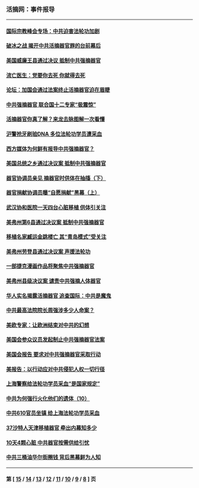 ### 活摘网：事件报导
---
#### [国际宗教峰会专场：中共迫害法轮功加剧](../../pages/nf5877/n13088279.md?07240430) 
#### [破冰之战 揭开中共活摘器官罪的台前幕后](../../pages/nf5877/n13082457.md?07240430) 
#### [美国威廉王县通过决议 抵制中共强摘器官](../../pages/nf5877/n13056521.md?07240430) 
#### [流亡医生：党要你去死 你就得去死](../../pages/nf5877/n13052835.md?07240430) 
#### [论坛：加国会通过法案终止活摘器官迫在眉睫](../../pages/nf5877/n13029839.md?07240430) 
#### [中共强摘器官 联合国十二专家“极震惊”](../../pages/nf5877/n13024313.md?07240430) 
#### [活摘器官你真了解？来龙去脉图解一次看懂](../../pages/nf5877/n13013820.md?07240430) 
#### [沪警抢牙刷验DNA 多位法轮功学员遭采血](../../pages/nf5877/n12969218.md?07240430) 
#### [西方媒体为何鲜有报导中共强摘器官？](../../pages/nf5877/n12932034.md?07240430) 
#### [美国总统之乡通过决议案 抵制中共强摘器官](../../pages/nf5877/n12908242.md?07240430) 
#### [器官协调员亲见 摘器官时供体在抽搐（下）](../../pages/nf5877/n12898622.md?07240430) 
#### [器官捐献协调员曝“自愿捐献”黑幕（上）](../../pages/nf5877/n12878830.md?07240430) 
#### [武汉协和医院一天四台心脏移植 供体引关注](../../pages/nf5877/n12863175.md?07240430) 
#### [美弗州第6县通过决议案 抵制中共强摘器官](../../pages/nf5877/n12805218.md?07240430) 
#### [移植名家臧运金跳楼亡 其“青岛模式”受关注](../../pages/nf5877/n12803746.md?07240430) 
#### [美弗州劳登县通过决议案 声援法轮功](../../pages/nf5877/n12785715.md?07240430) 
#### [一部捷克漫画作品将聚焦中共强摘器官](../../pages/nf5877/n12785954.md?07240430) 
#### [美弗州县级决议案 谴责中共强摘人体器官](../../pages/nf5877/n12721290.md?07240430) 
#### [华人实名揭露活摘器官 追查国际：中共是魔鬼](../../pages/nf5877/n12691724.md?07240430) 
#### [中共最高法院院长周强涉多少人命案？](../../pages/nf5877/n12678074.md?07240430) 
#### [美欧专家：让欧洲结束对中共的幻想](../../pages/nf5877/n12652921.md?07240430) 
#### [美国会参众议员发起制止中共强摘器官法案](../../pages/nf5877/n12627668.md?07240430) 
#### [美国会报告 要求对中共强摘器官采取行动](../../pages/nf5877/n12448233.md?07240430) 
#### [美报告：以行动应对中共侵犯人权一切行径](../../pages/nf5877/n12443204.md?07240430) 
#### [上海警察给法轮功学员采血“是国家规定”](../../pages/nf5877/n12371027.md?07240430) 
#### [中共为何强行火化他们的遗体（10）](../../pages/nf5877/n12352363.md?07240430) 
#### [中共610官员坐镇 给上海法轮功学员采血](../../pages/nf5877/n12350295.md?07240430) 
#### [37沙特人天津移植器官 牵出内幕知多少](../../pages/nf5877/n12338586.md?07240430) 
#### [10天4颗心脏 中共器官按需供给引忧](../../pages/nf5877/n12326366.md?07240430) 
#### [中共三桶油华尔街圈钱 背后黑幕鲜为人知](../../pages/nf5877/n12249199.md?07240430) 

---
#### 第 [ [15](./15.md?07240430) / [14](./14.md?07240430) / [13](./13.md?07240430) / [12](./12.md?07240430) / [11](./11.md?07240430) / [10](./10.md?07240430) / [9](./9.md?07240430) / [8](./8.md?07240430) ] 页
